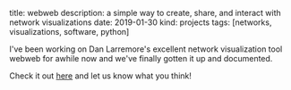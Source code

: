 title: webweb
description: a simple way to create, share, and interact with network visualizations
date: 2019-01-30
kind: projects
tags: [networks, visualizations, software, python]

I've been working on Dan Larremore's excellent network visualization tool webweb for awhile now and we've finally gotten it up and documented. 

Check it out [here](https://webwebpage.github.io) and let us know what you think!
